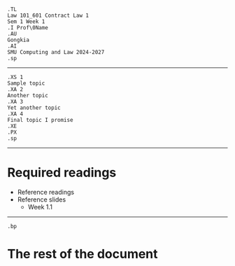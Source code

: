 ```{=ms}
.TL
Law 101_601 Contract Law 1
Sem 1 Week 1
.I Prof\0Name
.AU
Gongkia
.AI 
SMU Computing and Law 2024-2027
.sp
```

---

```{=ms}
.XS 1
Sample topic
.XA 2
Another topic
.XA 3
Yet another topic
.XA 4
Final topic I promise
.XE
.PX
.sp
```
---

# Required readings

* Reference readings
* Reference slides 
    * Week 1.1 

---

```{=ms}
.bp
```

# The rest of the document
